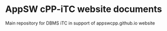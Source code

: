 # AppSW cPP-iTC website documents
Main repository for DBMS iTC in support of appswcpp.github.io website
